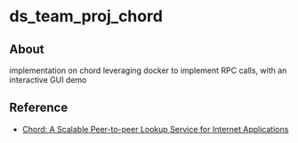 # ds_team_proj_chord

## About
implementation on chord leveraging docker to implement RPC calls, with an interactive GUI demo  

## Reference
- [Chord: A Scalable Peer-to-peer Lookup Service for Internet Applications](https://pdos.csail.mit.edu/papers/chord:sigcomm01/chord_sigcomm.pdf)

